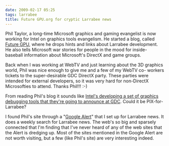 ```yaml
---
date: 2009-02-17 05:25
tags: larrabee
title: Future GPU.org for cryptic Larrabee news
---
```


Phil Taylor, a long-time Microsoft graphics and gaming evangelist is now
working for Intel on graphics tools evangelism. He started a blog, called
[Future GPU](http://www.futuregpu.org/), where he drops hints and links about
Larrabee development. He also tells Microsoft war stories for people in the
mood for inside-baseball information about Microsoft's DirectX and game
groups.

Back when I was working at WebTV and just learning about the 3D
graphics world, Phil was nice enough to give me and a few of my WebTV co-
workers tickets to the super-desirable GDC DirectX party. These parties were
intended for external developers, so it was very hard for non-DirectX
Microsofties to attend. Thanks Phil!!! :-)

From reading Phil's blog it sounds
like
[Intel's developing a set of graphics debugging tools that they're going to announce at GDC](https://www.cmpevents.com/GD09/a.asp?option=C&V=11&SessID=9262).
Could it be PIX-for-Larrabee?

I found Phil's site through a "[Google Alert](http://www.google.com/alerts)"
that I set up for Larrabee news. It does a weekly search for Larrabee news.
The web's so big and sparsely connected
that I'm finding that I've never heard of any of the web sites that the Alert
is dredging up. Most of the sites mentioned in the Google Alert are not worth
visiting, but a few (like Phil's site) are very interesting indeed.
